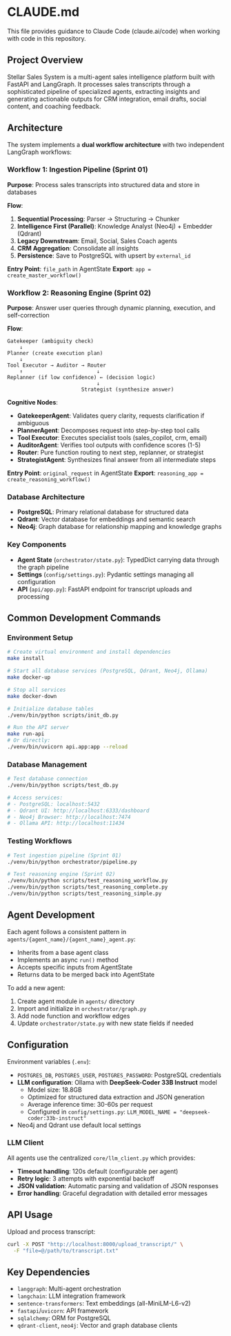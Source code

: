 # CLAUDE.md

This file provides guidance to Claude Code (claude.ai/code) when working with code in this repository.

## Project Overview

Stellar Sales System is a multi-agent sales intelligence platform built with FastAPI and LangGraph. It processes sales transcripts through a sophisticated pipeline of specialized agents, extracting insights and generating actionable outputs for CRM integration, email drafts, social content, and coaching feedback.

## Architecture

The system implements a **dual workflow architecture** with two independent LangGraph workflows:

### Workflow 1: Ingestion Pipeline (Sprint 01)
**Purpose**: Process sales transcripts into structured data and store in databases

**Flow**:
1. **Sequential Processing**: Parser → Structuring → Chunker
2. **Intelligence First (Parallel)**: Knowledge Analyst (Neo4j) + Embedder (Qdrant)
3. **Legacy Downstream**: Email, Social, Sales Coach agents
4. **CRM Aggregation**: Consolidate all insights
5. **Persistence**: Save to PostgreSQL with upsert by `external_id`

**Entry Point**: `file_path` in AgentState
**Export**: `app = create_master_workflow()`

### Workflow 2: Reasoning Engine (Sprint 02)
**Purpose**: Answer user queries through dynamic planning, execution, and self-correction

**Flow**:
```
Gatekeeper (ambiguity check)
    ↓
Planner (create execution plan)
    ↓
Tool Executor → Auditor → Router
    ↑                        ↓
Replanner (if low confidence) ← (decision logic)
                             ↓
                        Strategist (synthesize answer)
```

**Cognitive Nodes**:
- **GatekeeperAgent**: Validates query clarity, requests clarification if ambiguous
- **PlannerAgent**: Decomposes request into step-by-step tool calls
- **Tool Executor**: Executes specialist tools (sales_copilot, crm, email)
- **AuditorAgent**: Verifies tool outputs with confidence scores (1-5)
- **Router**: Pure function routing to next step, replanner, or strategist
- **StrategistAgent**: Synthesizes final answer from all intermediate steps

**Entry Point**: `original_request` in AgentState
**Export**: `reasoning_app = create_reasoning_workflow()`

### Database Architecture
- **PostgreSQL**: Primary relational database for structured data
- **Qdrant**: Vector database for embeddings and semantic search
- **Neo4j**: Graph database for relationship mapping and knowledge graphs

### Key Components
- **Agent State** (`orchestrator/state.py`): TypedDict carrying data through the graph pipeline
- **Settings** (`config/settings.py`): Pydantic settings managing all configuration
- **API** (`api/app.py`): FastAPI endpoint for transcript uploads and processing

## Common Development Commands

### Environment Setup
```bash
# Create virtual environment and install dependencies
make install

# Start all database services (PostgreSQL, Qdrant, Neo4j, Ollama)
make docker-up

# Stop all services
make docker-down

# Initialize database tables
./venv/bin/python scripts/init_db.py

# Run the API server
make run-api
# Or directly:
./venv/bin/uvicorn api.app:app --reload
```

### Database Management
```bash
# Test database connection
./venv/bin/python scripts/test_db.py

# Access services:
# - PostgreSQL: localhost:5432
# - Qdrant UI: http://localhost:6333/dashboard
# - Neo4j Browser: http://localhost:7474
# - Ollama API: http://localhost:11434
```

### Testing Workflows
```bash
# Test ingestion pipeline (Sprint 01)
./venv/bin/python orchestrator/pipeline.py

# Test reasoning engine (Sprint 02)
./venv/bin/python scripts/test_reasoning_workflow.py
./venv/bin/python scripts/test_reasoning_complete.py
./venv/bin/python scripts/test_reasoning_simple.py
```

## Agent Development

Each agent follows a consistent pattern in `agents/{agent_name}/{agent_name}_agent.py`:
- Inherits from a base agent class
- Implements an async `run()` method
- Accepts specific inputs from AgentState
- Returns data to be merged back into AgentState

To add a new agent:
1. Create agent module in `agents/` directory
2. Import and initialize in `orchestrator/graph.py`
3. Add node function and workflow edges
4. Update `orchestrator/state.py` with new state fields if needed

## Configuration

Environment variables (`.env`):
- `POSTGRES_DB`, `POSTGRES_USER`, `POSTGRES_PASSWORD`: PostgreSQL credentials
- **LLM configuration**: Ollama with **DeepSeek-Coder 33B Instruct** model
  - Model size: 18.8GB
  - Optimized for structured data extraction and JSON generation
  - Average inference time: 30-60s per request
  - Configured in `config/settings.py`: `LLM_MODEL_NAME = "deepseek-coder:33b-instruct"`
- Neo4j and Qdrant use default local settings

### LLM Client
All agents use the centralized `core/llm_client.py` which provides:
- **Timeout handling**: 120s default (configurable per agent)
- **Retry logic**: 3 attempts with exponential backoff
- **JSON validation**: Automatic parsing and validation of JSON responses
- **Error handling**: Graceful degradation with detailed error messages

## API Usage

Upload and process transcript:
```bash
curl -X POST "http://localhost:8000/upload_transcript/" \
  -F "file=@/path/to/transcript.txt"
```

## Key Dependencies
- `langgraph`: Multi-agent orchestration
- `langchain`: LLM integration framework
- `sentence-transformers`: Text embeddings (all-MiniLM-L6-v2)
- `fastapi`/`uvicorn`: API framework
- `sqlalchemy`: ORM for PostgreSQL
- `qdrant-client`, `neo4j`: Vector and graph database clients